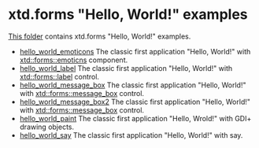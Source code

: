 # xtd.forms "Hello, World!" examples

[This folder](..) contains xtd.forms "Hello, World!" examples.

* [hello_world_emoticons](hello_world_emoticons/README.md) The classic first application "Hello, World!" with  [xtd::forms::emoticns](../../../src/xtd_forms/include/xtd/forms/emoticns.hpp) component.
* [hello_world_label](hello_world_label/README.md) The classic first application "Hello, World!" with  [xtd::forms::label](../../../src/xtd_forms/include/xtd/forms/label.hpp) control.
* [hello_world_message_box](hello_world_message_box/README.md) The classic first application "Hello, World!" with [xtd::forms::message_box](../../../src/xtd_forms/include/xtd/forms/message_box.hpp) control.
* [hello_world_message_box2](hello_world_message_box2/README.md) The classic first application "Hello, World!" with [xtd::forms::message_box](../../../src/xtd.forms/include/xtd/forms/message_box.h) control.
* [hello_world_paint](hello_world_paint/README.md) The classic first application "Hello, Wrold!" with GDI+ drawing objects.
* [hello_world_say](hello_world_say/README.md) The classic first application "Hello, World!" with say.
